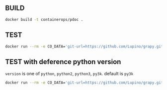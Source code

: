 ## BUILD

```bash
docker build -t containerops/pdoc .
```

## TEST

```bash
docker run --rm -e CO_DATA='git-url=https://github.com/Lupino/grapy.git entry-mod=grapy' containerops/pdoc
```

## TEST with deference python version

`version` is one of `python`, `python2`, `python3`, `py3k`.
default is `py3k`

```bash
docker run --rm -e CO_DATA='git-url=https://github.com/Lupino/grapy.git entry-mod=grapy version=python' containerops/pdoc
```
